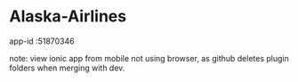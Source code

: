 # Alaska-Airlines
app-id :51870346

note: view ionic app from mobile not using browser, as github deletes plugin folders when merging with dev.
